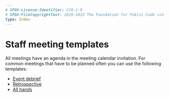 ```yaml
---
# SPDX-License-Identifier: CC0-1.0
# SPDX-FileCopyrightText: 2019-2023 The Foundation for Public Code <info@publiccode.net>
type: Index
---
```


# Staff meeting templates

All meetings have an agenda in the meeting calendar invitation. For common meetings that have to be planned often you can use the following templates:

* [Event debrief](event-debrief.md)
* [Retrospective](retrospective.md)
* [All hands](all-hands.md)
